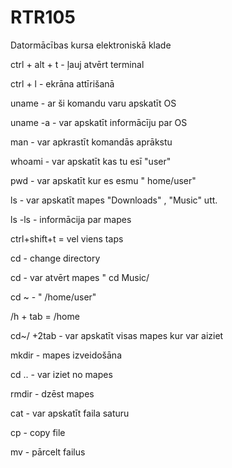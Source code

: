 # RTR105


Datormācības kursa elektroniskā klade


ctrl + alt + t - ļauj atvērt terminal


ctrl + l - ekrāna attīrišanā


uname - ar ši komandu varu apskatīt OS


uname -a - var apskatīt informācīju par OS


man - var apkrastīt komandās aprākstu


whoami - var apskatīt kas tu esī "user"


pwd - var apskatīt kur es esmu " home/user"


ls - var apskatīt mapes "Downloads" , "Music" utt.


ls -ls - informācija par mapes


ctrl+shift+t = vel viens taps


cd - change directory


cd - var atvērt mapes " cd Music/


cd ~ - " /home/user"


/h + tab = /home


cd~/ +2tab - var apskatīt visas mapes kur var aiziet


mkdir - mapes izveidošāna


cd .. - var iziet no mapes


rmdir - dzēst mapes


cat - var apskatīt faila saturu


cp - copy file


mv - pārcelt failus
